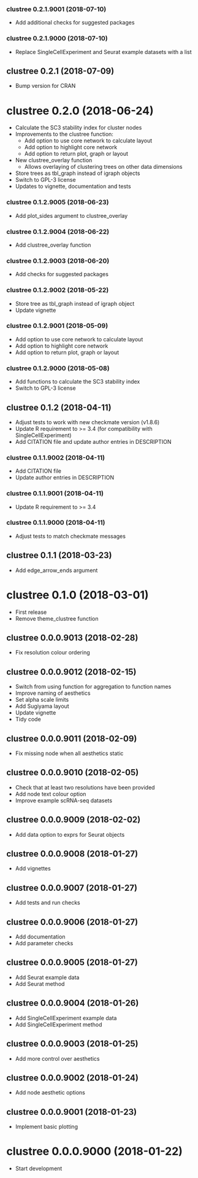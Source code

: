 ### clustree 0.2.1.9001 (2018-07-10)

* Add additional checks for suggested packages

### clustree 0.2.1.9000 (2018-07-10)

* Replace SingleCellExperiment and Seurat example datasets with a list

## clustree 0.2.1 (2018-07-09)

* Bump version for CRAN

# clustree 0.2.0 (2018-06-24)

* Calculate the SC3 stability index for cluster nodes
* Improvements to the clustree function:
    * Add option to use core network to calculate layout
    * Add option to highlight core network
    * Add option to return plot, graph or layout
* New clustree_overlay function
    * Allows overlaying of clustering trees on other data dimensions
* Store trees as tbl_graph instead of igraph objects
* Switch to GPL-3 license
* Updates to vignette, documentation and tests

### clustree 0.1.2.9005 (2018-06-23)

* Add plot_sides argument to clustree_overlay

### clustree 0.1.2.9004 (2018-06-22)

* Add clustree_overlay function

### clustree 0.1.2.9003 (2018-06-20)

* Add checks for suggested packages

### clustree 0.1.2.9002 (2018-05-22)

* Store tree as tbl_graph instead of igraph object
* Update vignette

### clustree 0.1.2.9001 (2018-05-09)

* Add option to use core network to calculate layout
* Add option to highlight core network
* Add option to return plot, graph or layout

### clustree 0.1.2.9000 (2018-05-08)

* Add functions to calculate the SC3 stability index
* Switch to GPL-3 license

## clustree 0.1.2 (2018-04-11)

* Adjust tests to work with new checkmate version (v1.8.6)
* Update R requirement to >= 3.4 (for compatibility with SingleCellExperiment)
* Add CITATION file and update author entries in DESCRIPTION

### clustree 0.1.1.9002 (2018-04-11)

* Add CITATION file
* Update author entries in DESCRIPTION

### clustree 0.1.1.9001 (2018-04-11)

* Update R requirement to >= 3.4

### clustree 0.1.1.9000 (2018-04-11)

* Adjust tests to match checkmate messages

## clustree 0.1.1 (2018-03-23)

* Add edge_arrow_ends argument

# clustree 0.1.0 (2018-03-01)

* First release
* Remove theme_clustree function

## clustree 0.0.0.9013 (2018-02-28)

* Fix resolution colour ordering

## clustree 0.0.0.9012 (2018-02-15)

* Switch from using function for aggregation to function names
* Improve naming of aesthetics
* Set alpha scale limits
* Add Sugiyama layout
* Update vignette
* Tidy code

## clustree 0.0.0.9011 (2018-02-09)

* Fix missing node when all aesthetics static

## clustree 0.0.0.9010 (2018-02-05)

* Check that at least two resolutions have been provided
* Add node text colour option
* Improve example scRNA-seq datasets

## clustree 0.0.0.9009 (2018-02-02)

* Add data option to exprs for Seurat objects

## clustree 0.0.0.9008 (2018-01-27)

* Add vignettes

## clustree 0.0.0.9007 (2018-01-27)

* Add tests and run checks

## clustree 0.0.0.9006 (2018-01-27)

* Add documentation
* Add parameter checks

## clustree 0.0.0.9005 (2018-01-27)

* Add Seurat example data
* Add Seurat method

## clustree 0.0.0.9004 (2018-01-26)

* Add SingleCellExperiment example data
* Add SingleCellExperiment method

## clustree 0.0.0.9003 (2018-01-25)

* Add more control over aesthetics

## clustree 0.0.0.9002 (2018-01-24)

* Add node aesthetic options

## clustree 0.0.0.9001 (2018-01-23)

* Implement basic plotting

# clustree 0.0.0.9000 (2018-01-22)

* Start development
